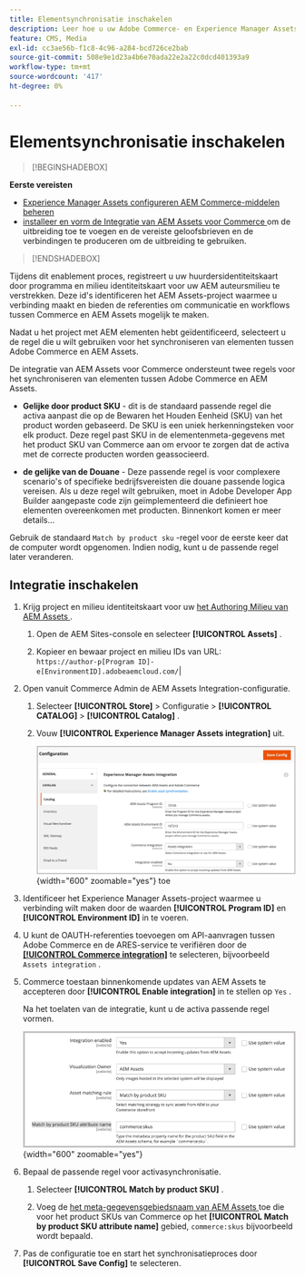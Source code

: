 ```yaml
---
title: Elementsynchronisatie inschakelen
description: Leer hoe u uw Adobe Commerce- en Experience Manager Assets-projecten kunt verbinden om de synchronisatie van bedrijfsmiddelen tussen deze twee systemen mogelijk te maken.
feature: CMS, Media
exl-id: cc3ae56b-f1c8-4c96-a284-bcd726ce2bab
source-git-commit: 508e9e1d23a4b6e70ada22e2a22c0dcd401393a9
workflow-type: tm+mt
source-wordcount: '417'
ht-degree: 0%

---
```


# Elementsynchronisatie inschakelen

>[!BEGINSHADEBOX]

**Eerste vereisten**

- [Experience Manager Assets configureren AEM Commerce-middelen beheren](#aem-assets-configure-aem)
- [ installeer en vorm de Integratie van AEM Assets voor Commerce ](#aem-assets-configure-commerce.md) om de uitbreiding toe te voegen en de vereiste geloofsbrieven en de verbindingen te produceren om de uitbreiding te gebruiken.

>[!ENDSHADEBOX]

Tijdens dit enablement proces, registreert u uw huurdersidentiteitskaart door programma en milieu identiteitskaart voor uw AEM auteursmilieu te verstrekken. Deze id&#39;s identificeren het AEM Assets-project waarmee u verbinding maakt en bieden de referenties om communicatie en workflows tussen Commerce en AEM Assets mogelijk te maken.

Nadat u het project met AEM elementen hebt geïdentificeerd, selecteert u de regel die u wilt gebruiken voor het synchroniseren van elementen tussen Adobe Commerce en AEM Assets.

De integratie van AEM Assets voor Commerce ondersteunt twee regels voor het synchroniseren van elementen tussen Adobe Commerce en AEM Assets.

- **Gelijke door product SKU** - dit is de standaard passende regel die activa aanpast die op de Bewaren het Houden Eenheid (SKU) van het product worden gebaseerd. De SKU is een uniek herkenningsteken voor elk product. Deze regel past SKU in de elementenmeta-gegevens met het product SKU van Commerce aan om ervoor te zorgen dat de activa met de correcte producten worden geassocieerd.

- **de gelijke van de Douane** - Deze passende regel is voor complexere scenario&#39;s of specifieke bedrijfsvereisten die douane passende logica vereisen. Als u deze regel wilt gebruiken, moet in Adobe Developer App Builder aangepaste code zijn geïmplementeerd die definieert hoe elementen overeenkomen met producten. Binnenkort komen er meer details...

Gebruik de standaard `Match by product sku` -regel voor de eerste keer dat de computer wordt opgenomen. Indien nodig, kunt u de passende regel later veranderen.

## Integratie inschakelen

1. Krijg project en milieu identiteitskaart voor uw [ het Authoring Milieu van AEM Assets ](https://experienceleague.adobe.com/en/docs/experience-manager-cloud-service/content/sites/authoring/quick-start).

   1. Open de AEM Sites-console en selecteer **[!UICONTROL Assets]** .

   1. Kopieer en bewaar project en milieu IDs van URL:<br>`https://author-p[Program ID]-e[EnvironmentID].adobeaemcloud.com/`|

1. Open vanuit Commerce Admin de AEM Assets Integration-configuratie.

   1. Selecteer **[!UICONTROL Store]** > Configuratie > **[!UICONTROL CATALOG]** > **[!UICONTROL Catalog]** .

   1. Vouw **[!UICONTROL Experience Manager Assets integration]** uit.

      ![ de Integratie van AEM Assets laat de integratie ](assets/aem-assets-integration-enable-config.png){width="600" zoomable="yes"} toe

1. Identificeer het Experience Manager Assets-project waarmee u verbinding wilt maken door de waarden **[!UICONTROL Program ID]** en **[!UICONTROL Environment ID]** in te voeren.

1. U kunt de OAUTH-referenties toevoegen om API-aanvragen tussen Adobe Commerce en de ARES-service te verifiëren door de **[[!UICONTROL Commerce integration]](aem-assets-configure-commerce.md#add-the-integration-to-the-commerce-environment)** te selecteren, bijvoorbeeld `Assets integration` .

1. Commerce toestaan binnenkomende updates van AEM Assets te accepteren door **[!UICONTROL Enable integration]** in te stellen op `Yes` .

   Na het toelaten van de integratie, kunt u de activa passende regel vormen.

   ![ de uitgezochte regel van de de activagelijke van AEM Assets integratie ](assets/aem-assets-config-matching-rule.png){width="600" zoomable="yes"}

1. Bepaal de passende regel voor activasynchronisatie.

   1. Selecteer **[!UICONTROL Match by product SKU]** .

   1. Voeg de [ het meta-gegevensgebiedsnaam van AEM Assets ](aem-assets-configure-aem.md#configure-metadata) toe die voor het product SKUs van Commerce op het **[!UICONTROL Match by product SKU attribute name]** gebied, `commerce:skus` bijvoorbeeld wordt bepaald.

1. Pas de configuratie toe en start het synchronisatieproces door **[!UICONTROL Save Config]** te selecteren.
